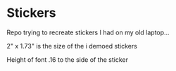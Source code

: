# Stickers
Repo trying to recreate stickers I had on my old laptop...


2" x 1.73" is the size of the i demoed stickers

Height of font .16 to the side of the sticker